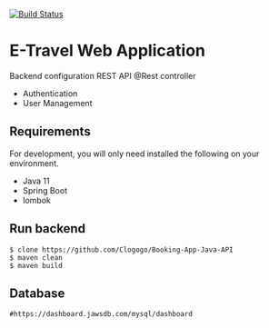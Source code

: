 [![Build Status](https://travis-ci.com/Clogogo/Booking-App-Java-API.svg?branch=main)](https://travis-ci.com/github/Clogogo/Booking-App-Java-API)

# E-Travel Web Application 
Backend configuration REST API 
@Rest controller 
* Authentication
* User Management


## Requirements

For development, you will only need installed the following on your environment.
* Java 11
* Spring Boot
* lombok
 

## Run backend
```
$ clone https://github.com/Clogogo/Booking-App-Java-API
$ maven clean
$ maven build

```
## Database
```
#https://dashboard.jawsdb.com/mysql/dashboard

```


